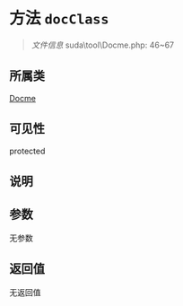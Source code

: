 # 方法 `docClass`

> *文件信息* suda\tool\Docme.php: 46~67

## 所属类 

[Docme](../Docme.md)

## 可见性

 protected 

## 说明



## 参数


无参数


## 返回值

无返回值
